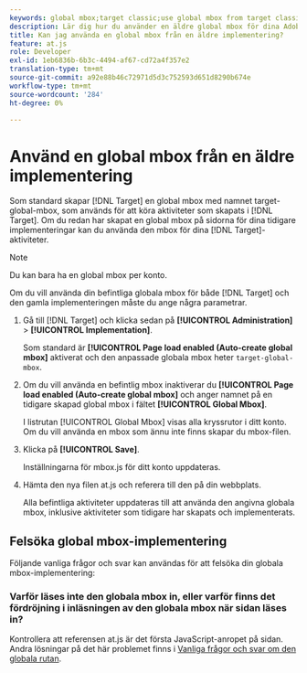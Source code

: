 ```yaml
---
keywords: global mbox;target classic;use global mbox from target classic
description: Lär dig hur du använder en äldre global mbox för dina Adobe [!DNL Target] aktiviteter om du redan har skapat en global mbox på dina sidor för dina tidigare implementeringar.
title: Kan jag använda en global mbox från en äldre implementering?
feature: at.js
role: Developer
exl-id: 1eb6836b-6b3c-4494-af67-cd72a4f357e2
translation-type: tm+mt
source-git-commit: a92e88b46c72971d5d3c752593d651d8290b674e
workflow-type: tm+mt
source-wordcount: '284'
ht-degree: 0%

---
```


# Använd en global mbox från en äldre implementering

Som standard skapar [!DNL Target] en global mbox med namnet target-global-mbox, som används för att köra aktiviteter som skapats i [!DNL Target]. Om du redan har skapat en global mbox på sidorna för dina tidigare implementeringar kan du använda den mbox för dina [!DNL Target]-aktiviteter.

>[!NOTE]
>
>Du kan bara ha en global mbox per konto.

Om du vill använda din befintliga globala mbox för både [!DNL Target] och den gamla implementeringen måste du ange några parametrar.

1. Gå till [!DNL Target] och klicka sedan på **[!UICONTROL Administration]** > **[!UICONTROL Implementation]**.

   Som standard är **[!UICONTROL Page load enabled (Auto-create global mbox]** aktiverat och den anpassade globala mbox heter `target-global-mbox`.

1. Om du vill använda en befintlig mbox inaktiverar du **[!UICONTROL Page load enabled (Auto-create global mbox]** och anger namnet på en tidigare skapad global mbox i fältet **[!UICONTROL Global Mbox]**.

   I listrutan [!UICONTROL Global Mbox] visas alla kryssrutor i ditt konto. Om du vill använda en mbox som ännu inte finns skapar du mbox-filen.

1. Klicka på **[!UICONTROL Save]**.

   Inställningarna för mbox.js för ditt konto uppdateras.

1. Hämta den nya filen at.js och referera till den på din webbplats.

   Alla befintliga aktiviteter uppdateras till att använda den angivna globala mbox, inklusive aktiviteter som tidigare har skapats och implementerats.

## Felsöka global mbox-implementering

Följande vanliga frågor och svar kan användas för att felsöka din globala mbox-implementering:

### Varför läses inte den globala mbox in, eller varför finns det fördröjning i inläsningen av den globala mbox när sidan läses in?

Kontrollera att referensen at.js är det första JavaScript-anropet på sidan. Andra lösningar på det här problemet finns i [Vanliga frågor och svar om den globala rutan](/help/c-implementing-target/c-implementing-target-for-client-side-web/c-target-atjs-faq/global-mbox-frequently-asked-questions.md).
